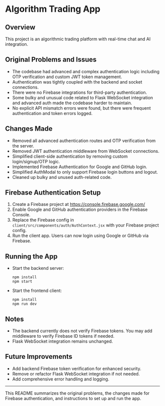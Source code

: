 # Algorithm Trading App

## Overview
This project is an algorithmic trading platform with real-time chat and AI integration.

## Original Problems and Issues
- The codebase had advanced and complex authentication logic including OTP verification and custom JWT token management.
- Authentication was tightly coupled with the backend and socket connections.
- There were no Firebase integrations for third-party authentication.
- Some bulky and unusual code related to Flask WebSocket integration and advanced auth made the codebase harder to maintain.
- No explicit API mismatch errors were found, but there were frequent authentication and token errors logged.

## Changes Made
- Removed all advanced authentication routes and OTP verification from the server.
- Removed JWT authentication middleware from WebSocket connections.
- Simplified client-side authentication by removing custom login/signup/OTP logic.
- Implemented Firebase Authentication for Google and GitHub login.
- Simplified AuthModal to only support Firebase login buttons and logout.
- Cleaned up bulky and unused auth-related code.

## Firebase Authentication Setup
1. Create a Firebase project at https://console.firebase.google.com/
2. Enable Google and GitHub authentication providers in the Firebase Console.
3. Replace the Firebase config in `client/src/components/auth/AuthContext.jsx` with your Firebase project config.
4. Run the client app. Users can now login using Google or GitHub via Firebase.

## Running the App
- Start the backend server:
  ```
  npm install
  npm start
  ```
- Start the frontend client:
  ```
  npm install
  npm run dev
  ```

## Notes
- The backend currently does not verify Firebase tokens. You may add middleware to verify Firebase ID tokens if needed.
- Flask WebSocket integration remains unchanged.

## Future Improvements
- Add backend Firebase token verification for enhanced security.
- Remove or refactor Flask WebSocket integration if not needed.
- Add comprehensive error handling and logging.

---

This README summarizes the original problems, the changes made for Firebase authentication, and instructions to set up and run the app.
